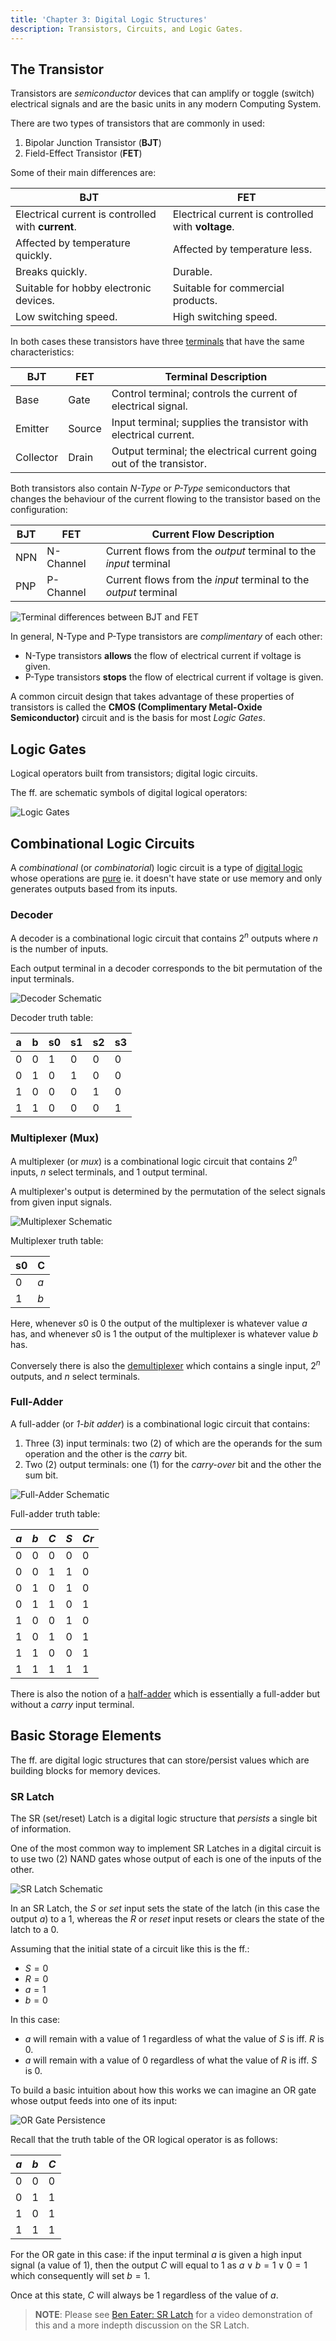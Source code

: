 ```yaml
---
title: 'Chapter 3: Digital Logic Structures'
description: Transistors, Circuits, and Logic Gates.
---
```


## The Transistor

Transistors are *semiconductor* devices that can amplify or toggle (switch) electrical 
signals and are the basic units in any modern Computing System.

There are two types of transistors that are commonly in used:

1. Bipolar Junction Transistor (**BJT**)
2. Field-Effect Transistor (**FET**)

Some of their main differences are:

| BJT                                                | FET                                                |
|----------------------------------------------------|----------------------------------------------------|
| Electrical current is controlled with **current**. | Electrical current is controlled with **voltage**. |
| Affected by temperature quickly.                   | Affected by temperature less.                      |
| Breaks quickly.                                    | Durable.                                           |
| Suitable for hobby electronic devices.             | Suitable for commercial products.                  |
| Low switching speed.                               | High switching speed.                              |

In both cases these transistors have three [terminals](https://en.wikipedia.org/wiki/Terminal_(electronics)) that have the same characteristics:

| BJT       | FET    | Terminal Description                                                 |
|-----------|--------|----------------------------------------------------------------------|
| Base      | Gate   | Control terminal; controls the current of electrical signal.         |
| Emitter   | Source | Input terminal; supplies the transistor with electrical current.     |
| Collector | Drain  | Output terminal; the electrical current going out of the transistor. |

Both transistors also contain *N-Type* or *P-Type* semiconductors that changes the behaviour of 
the current flowing to the transistor based on the configuration:

| BJT | FET       | Current Flow Description                                         |
|-----|-----------|------------------------------------------------------------------|
| NPN | N-Channel | Current flows from the *output* terminal to the *input* terminal |
| PNP | P-Channel | Current flows from the *input* terminal to the *output* terminal |

![Terminal differences between BJT and FET](/images/figures/computer-systems/bjt-vs-fet-terminals.png)

In general, N-Type and P-Type transistors are *complimentary* of each other:

* N-Type transistors **allows** the flow of electrical current if voltage is given.
* P-Type transistors **stops** the flow of electrical current if voltage is given.

A common circuit design that takes advantage of these properties of transistors 
is called the **CMOS (Complimentary Metal-Oxide Semiconductor)** circuit and 
is the basis for most *Logic Gates*.

## Logic Gates

Logical operators built from transistors; digital logic circuits.

The ff. are schematic symbols of digital logical operators:

![Logic Gates](/images/figures/computer-systems/logic-gates.png)

## Combinational Logic Circuits

A *combinational* (or *combinatorial*) logic circuit is a type of [digital logic](https://en.wikipedia.org/wiki/Digital_logic) 
whose operations are [pure](https://en.wikipedia.org/wiki/Pure_function) ie. it doesn't have state or use memory and only 
generates outputs based from its inputs.

### Decoder

A decoder is a combinational logic circuit that contains $2^n$ outputs where 
$n$ is the number of inputs.

Each output terminal in a decoder corresponds to the bit permutation of the 
input terminals.

![Decoder Schematic](/images/figures/computer-systems/decoder.png)

Decoder truth table:

| a   | b   | s0  | s1  | s2  | s3  |
|-----|-----|-----|-----|-----|-----|
| $0$ | $0$ | $1$ | $0$ | $0$ | $0$ |
| $0$ | $1$ | $0$ | $1$ | $0$ | $0$ |
| $1$ | $0$ | $0$ | $0$ | $1$ | $0$ |
| $1$ | $1$ | $0$ | $0$ | $0$ | $1$ |

### Multiplexer (Mux)

A multiplexer (or *mux*) is a combinational logic circuit that contains $2^n$ inputs, 
$n$ select terminals, and $1$ output terminal.

A multiplexer's output is determined by the permutation of the select signals 
from given input signals.

![Multiplexer Schematic](/images/figures/computer-systems/multiplexer.png)

Multiplexer truth table:

| s0  | C   |
|-----|-----|
| $0$ | $a$ |
| $1$ | $b$ |

Here, whenever $s0$ is $0$ the output of the multiplexer is whatever value $a$ has, 
and whenever $s0$ is $1$ the output of the multiplexer is whatever value $b$ has.

Conversely there is also the [demultiplexer](https://en.wikipedia.org/wiki/Multiplexer#Digital_demultiplexers) which contains a single input, 
$2^n$ outputs, and $n$ select terminals.

### Full-Adder

A full-adder (or *1-bit adder*) is a combinational logic circuit that contains:

1. Three (3) input terminals: two (2) of which are the operands for the sum 
   operation and the other is the *carry* bit.
2. Two (2) output terminals: one (1) for the *carry-over* bit and the other the 
   sum bit.

![Full-Adder Schematic](/images/figures/computer-systems/full-adder.png)

Full-adder truth table:

| $a$ | $b$ | $C$ | $S$ | $Cr$ |
|-----|-----|-----|-----|------|
| $0$ | $0$ | $0$ | $0$ | $0$  |
| $0$ | $0$ | $1$ | $1$ | $0$  |
| $0$ | $1$ | $0$ | $1$ | $0$  |
| $0$ | $1$ | $1$ | $0$ | $1$  |
| $1$ | $0$ | $0$ | $1$ | $0$  |
| $1$ | $0$ | $1$ | $0$ | $1$  |
| $1$ | $1$ | $0$ | $0$ | $1$  |
| $1$ | $1$ | $1$ | $1$ | $1$  |

There is also the notion of a [half-adder](https://en.wikipedia.org/wiki/Adder_(electronics)#Half_adder) which is essentially a 
full-adder but without a *carry* input terminal.

## Basic Storage Elements

The ff. are digital logic structures that can store/persist values which are 
building blocks for memory devices.

### SR Latch

The SR (set/reset) Latch is a digital logic structure that *persists* a
single bit of information.

One of the most common way to implement SR Latches in a digital circuit 
is to use two (2) NAND gates whose output of each is one of the inputs 
of the other.

![SR Latch Schematic](/images/figures/computer-systems/sr-latch.png)

In an SR Latch, the $S$ or *set* input sets the state of the latch (in this 
case the output $a$) to a $1$, whereas the $R$ or *reset* input resets or 
clears the state of the latch to a $0$.

Assuming that the initial state of a circuit like this is the ff.:

- $S = 0$
- $R = 0$
- $a = 1$
- $b = 0$

In this case:

- $a$ will remain with a value of $1$ regardless of what the value of $S$ is 
  iff. $R$ is $0$.
- $a$ will remain with a value of $0$ regardless of what the value of $R$ is 
  iff. $S$ is $0$.

To build a basic intuition about how this works we can imagine an OR gate 
whose output feeds into one of its input:

![OR Gate Persistence](/images/figures/computer-systems/or-gate-persistance.png)

Recall that the truth table of the OR logical operator is as follows:

| $a$ | $b$ | $C$ |
|-----|-----|-----|
| $0$ | $0$ | $0$ |
| $0$ | $1$ | $1$ |
| $1$ | $0$ | $1$ |
| $1$ | $1$ | $1$ |

For the OR gate in this case: if the input terminal $a$ is given a high input 
signal (a value of 1), then the output $C$ will equal to $1$ as $a \lor b = 1 \lor 0 = 1$ 
which consequently will set $b = 1$.

Once at this state, $C$ will always be $1$ regardless of the value of $a$.

> **NOTE**: Please see [Ben Eater: SR Latch](https://www.youtube.com/watch?v=KM0DdEaY5sY0) for a video demonstration of this and a 
> more indepth discussion on the SR Latch.
